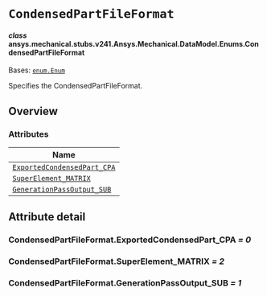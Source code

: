 # `CondensedPartFileFormat`



#### *class* ansys.mechanical.stubs.v241.Ansys.Mechanical.DataModel.Enums.CondensedPartFileFormat

Bases: [`enum.Enum`](https://docs.python.org/3/library/enum.html#enum.Enum)

Specifies the CondensedPartFileFormat.

<!-- !! processed by numpydoc !! -->

<a id="overview"></a>

## Overview

### Attributes

| Name |
| -------------------------------------------------------------------------------------------------------------------------------------------------------------------- |
| [`ExportedCondensedPart_CPA`](../../../../../v242/Ansys/Mechanical/DataModel/Enums/CondensedPartFileFormat.md#CondensedPartFileFormat.ExportedCondensedPart_CPA) |
| [`SuperElement_MATRIX`](../../../../../v242/Ansys/Mechanical/DataModel/Enums/CondensedPartFileFormat.md#CondensedPartFileFormat.SuperElement_MATRIX) |
| [`GenerationPassOutput_SUB`](../../../../../v242/Ansys/Mechanical/DataModel/Enums/CondensedPartFileFormat.md#CondensedPartFileFormat.GenerationPassOutput_SUB) |

<a id="attribute-detail"></a>

## Attribute detail

<a id="CondensedPartFileFormat.ExportedCondensedPart_CPA"></a>

### CondensedPartFileFormat.ExportedCondensedPart_CPA *= 0*

<a id="CondensedPartFileFormat.SuperElement_MATRIX"></a>

### CondensedPartFileFormat.SuperElement_MATRIX *= 2*

<a id="CondensedPartFileFormat.GenerationPassOutput_SUB"></a>

### CondensedPartFileFormat.GenerationPassOutput_SUB *= 1*


